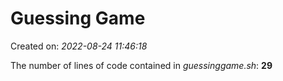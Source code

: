 # Guessing Game

Created on: *2022-08-24 11:46:18*

The number of lines of code contained in *guessinggame.sh*: **29**
